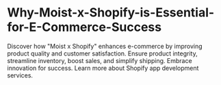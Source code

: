 # Why-Moist-x-Shopify-is-Essential-for-E-Commerce-Success
Discover how "Moist x Shopify" enhances e-commerce by improving product quality and customer satisfaction. Ensure product integrity, streamline inventory, boost sales, and simplify shipping. Embrace innovation for success. Learn more about Shopify app development services.
